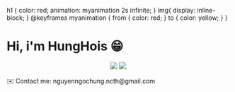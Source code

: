 h1 {
  color: red;
  animation: myanimation 2s infinite;
}
img{
  display: inline-block;
}
@keyframes myanimation {
  from {
    color: red;
  }
  to {
    color: yellow;
  }
}

<h1> Hi, i'm HungHois 😁 </h1>
<p align="center">
  <img src="https://github-readme-stats.vercel.app/api?username=HungNguyen81&show_icons=true"/>
  <img src="https://github-readme-stats.vercel.app/api/top-langs/?username=HungNguyen81&layout=compact"/>
</p>
✉️ Contact me: nguyenngochung.ncth@gmail.com
<!--
**HungNguyen81/HungNguyen81** is a ✨ _special_ ✨ repository because its `README.md` (this file) appears on your GitHub profile.

Here are some ideas to get you started:

- 🔭 I’m currently working on ...
- 🌱 I’m currently learning ...
- 👯 I’m looking to collaborate on ...
- 🤔 I’m looking for help with ...
- 💬 Ask me about ...
- 📫 How to reach me: ...
- 😄 Pronouns: ...
- ⚡ Fun fact: ...
-->
